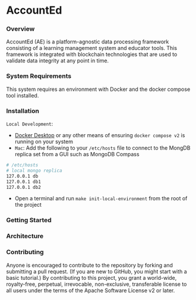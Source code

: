 # AccountEd

### Overview

AccountEd (AE) is a platform-agnostic data processing framework consisting of a learning management system and educator tools. This framework is integrated with blockchain technologies that are used to validate data integrity at any point in time.

### System Requirements

This system requires an environment with Docker and the docker compose tool installed.

### Installation

`Local Development`: 

- [Docker Desktop][docker-desktop] or any other means of ensuring `docker compose v2` is running on your system
- `Mac`: Add the following to your `/etc/hosts` file to connect to the MongDB replica set from a GUI such as MongoDB Compass
```bash
# /etc/hosts
# local mongo replica
127.0.0.1 db
127.0.0.1 db1
127.0.0.1 db2
```
- Open a terminal and run `make init-local-environment` from the root of the project

### Getting Started

### Architecture

### Contributing 

Anyone is encouraged to contribute to the repository by forking and submitting a pull request. (If you are new to GitHub, you might start with a basic tutorial.) By contributing to this project, you grant a world-wide, royalty-free, perpetual, irrevocable, non-exclusive, transferable license to all users under the terms of the Apache Software License v2 or later.


[docker-desktop]: https://www.docker.com/products/docker-desktop/